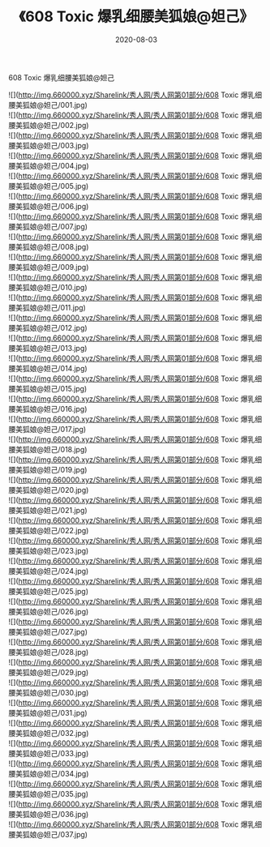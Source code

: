﻿---
layout: post
title:  《608 Toxic 爆乳细腰美狐娘@妲己》
date:   2020-08-03
img: http://img.660000.xyz/Sharelink/秀人网/秀人网第01部分/608 Toxic 爆乳细腰美狐娘@妲己/000.jpg
categories: [美女, 清纯, 唯美]
---

608 Toxic 爆乳细腰美狐娘@妲己

  ![](http://img.660000.xyz/Sharelink/秀人网/秀人网第01部分/608 Toxic 爆乳细腰美狐娘@妲己/001.jpg) <br> ![](http://img.660000.xyz/Sharelink/秀人网/秀人网第01部分/608 Toxic 爆乳细腰美狐娘@妲己/002.jpg) <br> ![](http://img.660000.xyz/Sharelink/秀人网/秀人网第01部分/608 Toxic 爆乳细腰美狐娘@妲己/003.jpg) <br> ![](http://img.660000.xyz/Sharelink/秀人网/秀人网第01部分/608 Toxic 爆乳细腰美狐娘@妲己/004.jpg) <br> ![](http://img.660000.xyz/Sharelink/秀人网/秀人网第01部分/608 Toxic 爆乳细腰美狐娘@妲己/005.jpg) <br> ![](http://img.660000.xyz/Sharelink/秀人网/秀人网第01部分/608 Toxic 爆乳细腰美狐娘@妲己/006.jpg) <br> ![](http://img.660000.xyz/Sharelink/秀人网/秀人网第01部分/608 Toxic 爆乳细腰美狐娘@妲己/007.jpg) <br> ![](http://img.660000.xyz/Sharelink/秀人网/秀人网第01部分/608 Toxic 爆乳细腰美狐娘@妲己/008.jpg) <br> ![](http://img.660000.xyz/Sharelink/秀人网/秀人网第01部分/608 Toxic 爆乳细腰美狐娘@妲己/009.jpg) <br> ![](http://img.660000.xyz/Sharelink/秀人网/秀人网第01部分/608 Toxic 爆乳细腰美狐娘@妲己/010.jpg) <br> ![](http://img.660000.xyz/Sharelink/秀人网/秀人网第01部分/608 Toxic 爆乳细腰美狐娘@妲己/011.jpg) <br> ![](http://img.660000.xyz/Sharelink/秀人网/秀人网第01部分/608 Toxic 爆乳细腰美狐娘@妲己/012.jpg) <br> ![](http://img.660000.xyz/Sharelink/秀人网/秀人网第01部分/608 Toxic 爆乳细腰美狐娘@妲己/013.jpg) <br> ![](http://img.660000.xyz/Sharelink/秀人网/秀人网第01部分/608 Toxic 爆乳细腰美狐娘@妲己/014.jpg) <br> ![](http://img.660000.xyz/Sharelink/秀人网/秀人网第01部分/608 Toxic 爆乳细腰美狐娘@妲己/015.jpg) <br> ![](http://img.660000.xyz/Sharelink/秀人网/秀人网第01部分/608 Toxic 爆乳细腰美狐娘@妲己/016.jpg) <br> ![](http://img.660000.xyz/Sharelink/秀人网/秀人网第01部分/608 Toxic 爆乳细腰美狐娘@妲己/017.jpg) <br> ![](http://img.660000.xyz/Sharelink/秀人网/秀人网第01部分/608 Toxic 爆乳细腰美狐娘@妲己/018.jpg) <br> ![](http://img.660000.xyz/Sharelink/秀人网/秀人网第01部分/608 Toxic 爆乳细腰美狐娘@妲己/019.jpg) <br> ![](http://img.660000.xyz/Sharelink/秀人网/秀人网第01部分/608 Toxic 爆乳细腰美狐娘@妲己/020.jpg) <br> ![](http://img.660000.xyz/Sharelink/秀人网/秀人网第01部分/608 Toxic 爆乳细腰美狐娘@妲己/021.jpg) <br> ![](http://img.660000.xyz/Sharelink/秀人网/秀人网第01部分/608 Toxic 爆乳细腰美狐娘@妲己/022.jpg) <br> ![](http://img.660000.xyz/Sharelink/秀人网/秀人网第01部分/608 Toxic 爆乳细腰美狐娘@妲己/023.jpg) <br> ![](http://img.660000.xyz/Sharelink/秀人网/秀人网第01部分/608 Toxic 爆乳细腰美狐娘@妲己/024.jpg) <br> ![](http://img.660000.xyz/Sharelink/秀人网/秀人网第01部分/608 Toxic 爆乳细腰美狐娘@妲己/025.jpg) <br> ![](http://img.660000.xyz/Sharelink/秀人网/秀人网第01部分/608 Toxic 爆乳细腰美狐娘@妲己/026.jpg) <br> ![](http://img.660000.xyz/Sharelink/秀人网/秀人网第01部分/608 Toxic 爆乳细腰美狐娘@妲己/027.jpg) <br> ![](http://img.660000.xyz/Sharelink/秀人网/秀人网第01部分/608 Toxic 爆乳细腰美狐娘@妲己/028.jpg) <br> ![](http://img.660000.xyz/Sharelink/秀人网/秀人网第01部分/608 Toxic 爆乳细腰美狐娘@妲己/029.jpg) <br> ![](http://img.660000.xyz/Sharelink/秀人网/秀人网第01部分/608 Toxic 爆乳细腰美狐娘@妲己/030.jpg) <br> ![](http://img.660000.xyz/Sharelink/秀人网/秀人网第01部分/608 Toxic 爆乳细腰美狐娘@妲己/031.jpg) <br> ![](http://img.660000.xyz/Sharelink/秀人网/秀人网第01部分/608 Toxic 爆乳细腰美狐娘@妲己/032.jpg) <br> ![](http://img.660000.xyz/Sharelink/秀人网/秀人网第01部分/608 Toxic 爆乳细腰美狐娘@妲己/033.jpg) <br> ![](http://img.660000.xyz/Sharelink/秀人网/秀人网第01部分/608 Toxic 爆乳细腰美狐娘@妲己/034.jpg) <br> ![](http://img.660000.xyz/Sharelink/秀人网/秀人网第01部分/608 Toxic 爆乳细腰美狐娘@妲己/035.jpg) <br> ![](http://img.660000.xyz/Sharelink/秀人网/秀人网第01部分/608 Toxic 爆乳细腰美狐娘@妲己/036.jpg) <br> ![](http://img.660000.xyz/Sharelink/秀人网/秀人网第01部分/608 Toxic 爆乳细腰美狐娘@妲己/037.jpg) <br>